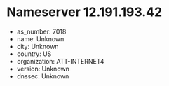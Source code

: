 # Nameserver 12.191.193.42

* as_number: 7018
* name: Unknown
* city: Unknown
* country: US
* organization: ATT-INTERNET4
* version: Unknown
* dnssec: Unknown
